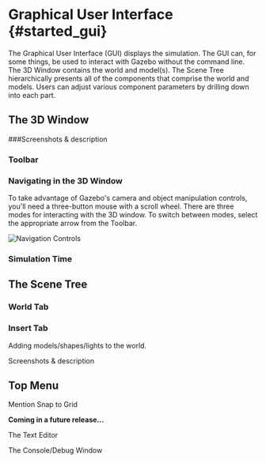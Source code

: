 Graphical User Interface {#started_gui}
======================
The Graphical User Interface (GUI) displays the simulation. The GUI can, for some things, be used to interact with Gazebo without the command line. The 3D Window contains the world and model(s). The Scene Tree hierarchically presents all of the components that comprise the world and models. Users can adjust various component parameters by drilling down into each part.

## The 3D Window

###Screenshots & description



### Toolbar

### Navigating in the 3D Window
To take advantage of Gazebo's camera and object manipulation controls, you'll need a three-button mouse with a scroll wheel. There are three modes for interacting with the 3D window. To switch between modes, select the appropriate arrow from the Toolbar.

![Navigation Controls](../../images/GUIMouseControls.png "Navigation Controls")

### Simulation Time



## The Scene Tree

### World Tab

### Insert Tab

Adding models/shapes/lights to the world. 

Screenshots & description



## Top Menu

Mention Snap to Grid



**Coming in a future release…**

The Text Editor

The Console/Debug Window





